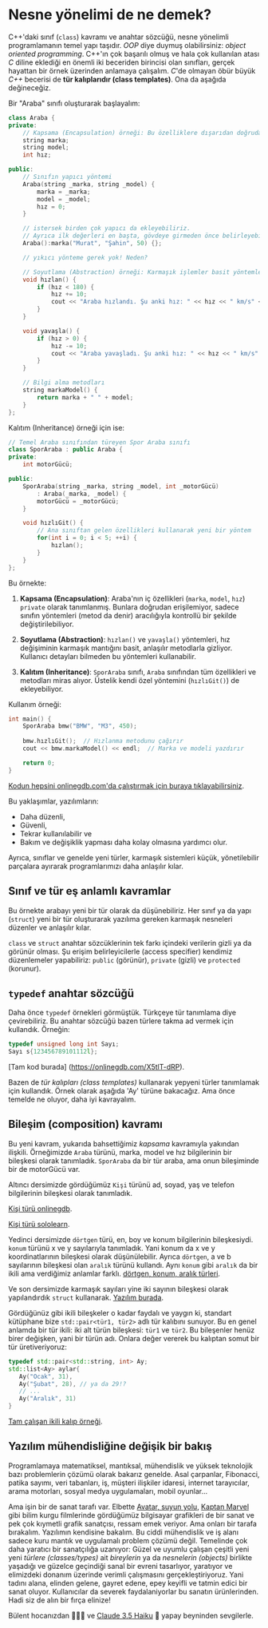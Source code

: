 Nesne yönelimi de ne demek?
====

C++'daki sınıf (`class`) kavramı ve anahtar sözcüğü, nesne yönelimli programlamanın temel yapı taşıdır. *OOP* diye duymuş olabilirsiniz: *object oriented programming*. C++'ın çok başarılı olmuş ve hala çok kullanılan atası *C* diline eklediği en önemli iki beceriden birincisi olan sınıfları, gerçek hayattan bir örnek üzerinden anlamaya çalışalım. *C*'de olmayan öbür büyük *C++* becerisi de **tür kalıplarıdır (class templates)**. Ona da aşağıda değineceğiz.

Bir "Araba" sınıfı oluşturarak başlayalım:

```cpp
class Araba {
private:
    // Kapsama (Encapsulation) örneği: Bu özelliklere dışarıdan doğrudan erişilemez
    string marka;
    string model;
    int hız;

public:
    // Sınıfın yapıcı yöntemi 
    Araba(string _marka, string _model) {
        marka = _marka;
        model = _model;
        hız = 0;
    }

    // istersek birden çok yapıcı da ekleyebiliriz. 
    // Ayrıca ilk değerleri en başta, gövdeye girmeden önce belirleyebiliyoruz
    Araba():marka("Murat", "Şahin", 50) {};

    // yıkıcı yönteme gerek yok! Neden?

    // Soyutlama (Abstraction) örneği: Karmaşık işlemler basit yöntemlerle gizlenir
    void hızlan() {
        if (hız < 180) {
            hız += 10;
            cout << "Araba hızlandı. Şu anki hız: " << hız << " km/s" << endl;
        }
    }

    void yavaşla() {
        if (hız > 0) {
            hız -= 10;
            cout << "Araba yavaşladı. Şu anki hız: " << hız << " km/s" << endl;
        }
    }

    // Bilgi alma metodları
    string markaModel() {
        return marka + " " + model;
    }
};
```

Kalıtım (Inheritance) örneği için ise:

```cpp
// Temel Araba sınıfından türeyen Spor Araba sınıfı
class SporAraba : public Araba {
private:
    int motorGücü;

public:
    SporAraba(string _marka, string _model, int _motorGücü) 
        : Araba(_marka, _model) {
        motorGücü = _motorGücü;
    }

    void hızlıGit() {
        // Ana sınıftan gelen özellikleri kullanarak yeni bir yöntem 
        for(int i = 0; i < 5; ++i) {
            hızlan();
        }
    }
};
```

Bu örnekte:

1. **Kapsama (Encapsulation)**: Araba'nın iç özellikleri (`marka`, `model`, `hız`) `private` olarak tanımlanmış. Bunlara doğrudan erişilemiyor, sadece sınıfın yöntemleri (metod da denir) aracılığıyla kontrollü bir şekilde değiştirilebiliyor.

2. **Soyutlama (Abstraction)**: `hızlan()` ve `yavaşla()` yöntemleri, hız değişiminin karmaşık mantığını basit, anlaşılır metodlarla gizliyor. Kullanıcı detayları bilmeden bu yöntemleri kullanabilir.

3. **Kalıtım (Inheritance)**: `SporAraba` sınıfı, `Araba` sınıfından tüm özellikleri ve metodları miras alıyor. Üstelik kendi özel yöntemini (`hızlıGit()`) de ekleyebiliyor.

Kullanım örneği:

```cpp
int main() {
    SporAraba bmw("BMW", "M3", 450);
    
    bmw.hızlıGit();  // Hızlanma metodunu çağırır
    cout << bmw.markaModel() << endl;  // Marka ve modeli yazdırır

    return 0;
}
``` 

[Kodun hepsini onlinegdb.com'da çalıştırmak için buraya tıklayabilirsiniz](https://onlinegdb.com/dbFycFP09).  


Bu yaklaşımlar, yazılımların:
- Daha düzenli,
- Güvenli,
- Tekrar kullanılabilir ve
- Bakım ve değişiklik yapması daha kolay olmasına yardımcı olur.  

Ayrıca, sınıflar ve genelde yeni türler, karmaşık sistemleri küçük, yönetilebilir parçalara ayırarak programlarımızı daha anlaşılır kılar.

Sınıf ve tür eş anlamlı kavramlar
----
Bu örnekte arabayı yeni bir tür olarak da düşünebiliriz. Her sınıf ya da yapı (`struct`) yeni bir tür oluşturarak yazılıma gereken karmaşık nesneleri düzenler ve anlaşılır kılar.  

`class` ve `struct` anahtar sözcüklerinin tek farkı içindeki verilerin gizli ya da görünür olması. Şu erişim belirleyicilerle (access specifier) kendimiz düzenlemeler yapabiliriz: `public` (görünür), `private` (gizli) ve `protected` (korunur).  

`typedef` anahtar sözcüğü 
----
Daha önce `typedef` örnekleri görmüştük. Türkçeye tür tanımlama diye çevirebiliriz. Bu anahtar sözcüğü bazen türlere takma ad vermek için kullandık. Örneğin:    
```c++ 
typedef unsigned long int Sayı;
Sayı s{123456789101112l}; 
``` 

[Tam kod burada]
(https://onlinegdb.com/X5tlT-dRP).  

Bazen de *tür kalıpları (class templates)* kullanarak yepyeni türler tanımlamak için kullandık. Örnek olarak aşağıda 'Ay' türüne bakacağız. Ama önce temelde ne oluyor, daha iyi kavrayalım.

**Bileşim (composition)** kavramı
----
Bu yeni kavram, yukarıda bahsettiğimiz *kapsama* kavramıyla yakından ilişkili. Örneğimizde `Araba` türünü, marka, model ve hız bilgilerinin bir bileşkesi olarak tanımladık. `SporAraba` da bir tür araba, ama onun bileşiminde bir de motorGücü var. 

Altıncı dersimizde gördüğümüz `Kişi` türünü ad, soyad, yaş ve telefon bilgilerinin bileşkesi olarak tanımladık. 

[Kişi türü onlinegdb](https://onlinegdb.com/2LlCHEI1H).   
  
[Kişi türü sololearn](https://www.sololearn.com/en/compiler-playground/cVc74iqt2Ul0).  

Yedinci dersimizde `dörtgen` türü, en, boy ve konum bilgilerinin bileşkesiydi. `konum` türünü x ve y sayılarıyla tanımladık. Yani konum da x ve y koordinatlarının bileşkesi olarak düşünülebilir. Ayrıca `dörtgen`, a ve b sayılarının bileşkesi olan `aralık` türünü kullandı. Aynı `konum` gibi `aralık` da bir ikili ama verdiğimiz anlamlar farklı.  [dörtgen, konum, aralık türleri](https://www.onlinegdb.com/3fk-Akokh). 

Ve son dersimizde karmaşık sayıları yine iki sayının bileşkesi olarak yapılandırdık `struct` kullanarak.
[Yazılım burada](https://www.onlinegdb.com/SybVZuiJ_).   

Gördüğünüz gibi ikili bileşkeler o kadar faydalı ve yaygın ki, standart kütüphane bize `std::pair<tür1, tür2>` adlı tür kalıbını sunuyor. Bu en genel anlamda bir tür ikili: iki alt türün bileşkesi: `tür1` ve `tür2`. Bu bileşenler henüz birer değişken, yani bir türün adı. Onlara değer vererek bu kalıptan somut bir tür üretiveriyoruz: 
```c++
typedef std::pair<std::string, int> Ay;
std::list<Ay> aylar{
   Ay("Ocak", 31), 
   Ay("Şubat", 28), // ya da 29!?
   // ...
   Ay("Aralık", 31)
}
``` 

[Tam çalışan ikili kalıp örneği](https://onlinegdb.com/dvtEol7le).   

Yazılım mühendisliğine değişik bir bakış 
----
Programlamaya matematiksel, mantıksal, mühendislik ve yüksek teknolojik bazı problemlerin çözümü olarak bakarız genelde. Asal çarpanlar, Fibonacci, patika sayımı, veri tabanları, iş, müşteri ilişkiler idaresi, internet tarayıcılar, arama motorları, sosyal medya uygulamaları, mobil oyunlar... 

Ama işin bir de sanat tarafı var. Elbette [Avatar, suyun yolu](https://en.m.wikipedia.org/wiki/Avatar:_The_Way_of_Water), [Kaptan Marvel](https://en.m.wikipedia.org/wiki/Captain_Marvel_(film)) gibi bilim kurgu filmlerinde gördüğümüz bilgisayar grafikleri de bir sanat ve pek çok kıymetli grafik sanatçısı, ressam emek veriyor. Ama onları bir tarafa bırakalım. Yazılımın kendisine bakalım. Bu ciddi mühendislik ve iş alanı sadece kuru mantık ve uygulamalı problem çözümü değil. Temelinde çok daha yaratıcı bir sanatçılığa uzanıyor: Güzel ve uyumlu çalışan çeşitli yeni yeni *türlere (classes/types)* ait *bireylerin* ya da *nesnelerin (objects)* birlikte yaşadığı ve güzelce geçindiği sanal bir evreni tasarlıyor, yaratıyor ve elimizdeki donanım üzerinde verimli çalışmasını gerçekleştiriyoruz. Yani tadını alana, elinden gelene, gayret edene, epey keyifli ve tatmin edici bir sanat oluyor. Kullanıcılar da severek faydalaniyorlar bu sanatın ürünlerinden. Hadi siz de alın bir fırça elinize!  

Bülent hocanızdan 🧑🏻‍🦳 ve [Claude 3.5 Haiku](https://claude.ai) 🤖 yapay beyninden sevgilerle.  